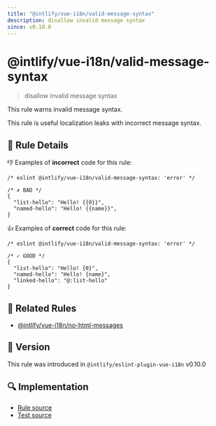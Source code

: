 ```yaml
---
title: "@intlify/vue-i18n/valid-message-syntax"
description: disallow invalid message syntax
since: v0.10.0
---
```

# @intlify/vue-i18n/valid-message-syntax

> disallow invalid message syntax

This rule warns invalid message syntax.

This rule is useful localization leaks with incorrect message syntax.

## :book: Rule Details

:-1: Examples of **incorrect** code for this rule:

<eslint-code-block language="json">

```json5
/* eslint @intlify/vue-i18n/valid-message-syntax: 'error' */

/* ✗ BAD */
{
  "list-hello": "Hello! {{0}}",
  "named-hello": "Hello! {{name}}",
}
```

</eslint-code-block>

:+1: Examples of **correct** code for this rule:

<eslint-code-block language="json">

```json5
/* eslint @intlify/vue-i18n/valid-message-syntax: 'error' */

/* ✓ GOOD */
{
  "list-hello": "Hello! {0}",
  "named-hello": "Hello! {name}",
  "linked-hello": "@:list-hello"
}
```

</eslint-code-block>

## :couple: Related Rules

- [@intlify/vue-i18n/no-html-messages](./no-html-messages.md)

## :rocket: Version

This rule was introduced in `@intlify/eslint-plugin-vue-i18n` v0.10.0

## :mag: Implementation

- [Rule source](https://github.com/intlify/eslint-plugin-vue-i18n/blob/master/lib/rules/valid-message-syntax.ts)
- [Test source](https://github.com/intlify/eslint-plugin-vue-i18n/tree/master/tests/lib/rules/valid-message-syntax.ts)
